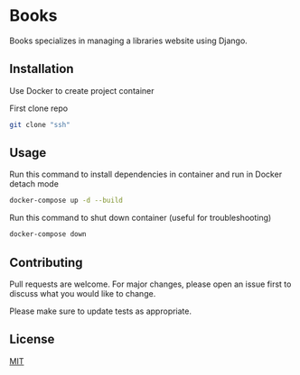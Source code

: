 # Books

Books specializes in managing a libraries website using Django. 

## Installation

Use Docker to create project container

First clone repo
```bash
git clone "ssh"
```



## Usage

Run this command to install dependencies in container and run in Docker detach mode
```bash
docker-compose up -d --build
```

Run this command to shut down container (useful for troubleshooting)
```bash
docker-compose down
```

## Contributing
Pull requests are welcome. For major changes, please open an issue first to discuss what you would like to change.

Please make sure to update tests as appropriate.

## License
[MIT](https://choosealicense.com/licenses/mit/)